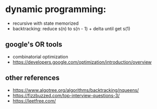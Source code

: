 # dynamic programming:
* recursive with state memorized
* backtracking: reduce s(n) to s(n - 1) + delta until get s(1)

## google's OR tools
* combinatorial optimization
* https://developers.google.com/optimization/introduction/overview

## other references
* https://www.algotree.org/algorithms/backtracking/nqueens/
* https://fizzbuzzed.com/top-interview-questions-3/
* https://leetfree.com/
